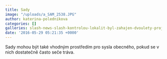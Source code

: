 ```yaml
---
title: Sady
image: "/uploads/a_SAM_2538.JPG"
author: katerina-polednikova
categories: []
galleries: slash-news-slash-kontrolou-lokalit-byl-zahajen-dvoulety-projekt
date: '2016-05-29 05:21:35 +0000'
---
```

Sady mohou být také vhodným prostředím pro sysla obecného, pokud se v
nich dostatečně často seče tráva.

